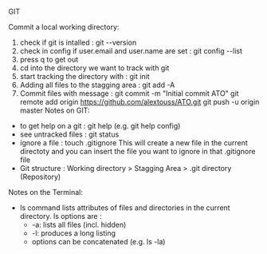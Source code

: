 GIT

Commit a local working directory:

1. check if git is intalled : git --version
2. check in config if user.email and user.name are set : git config --list
3. press q to get out
4. cd into the directory we want to track with git
5. start tracking the directory with : git init
6. Adding all files to the stagging area : git add -A
7. Commit files with message : git commit -m "Initial commit ATO"
git remote add origin https://github.com/alextouss/ATO.git
git push -u origin master
Notes on GIT:

- to get help on a git <verb>: git help <verb> (e.g. git help config)
- see untracked files : git status
- ignore a file : touch .gitignore
  This will create a new file in the current directoty and you can insert the file you want to ignore in that .gitignore file
 - Git structure : Working directory > Stagging Area > .git directory (Repository)


Notes on the Terminal:
- ls command lists attributes of files and directories in the current directory. ls options are :
  - -a: lists all files (incl. hidden)
  - -l: produces a long listing
  - options can be concatenated (e.g. ls -la)

